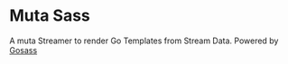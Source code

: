 
# Muta Sass

A muta Streamer to render Go Templates from Stream Data. Powered by 
[Gosass](https://github.com/moovweb/gosass)
